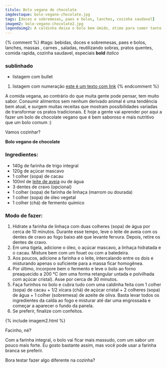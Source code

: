 ```yaml
---
titulo: Bolo vegano de chocolate
imgdestaque: bolo-vegano-chocolate.jpg
tags: [doces e sobremesas, paes e bolos, lanches, cozinha saudavel]
imagem2: bolo-vegano-chocolate2.jpg
legendaimg2: A caldinha deixa o bolo bem úmido, ótimo para comer tanto quente quanto gelado. 
---
```

{% comment %}
#tags: bebidas, doces e sobremesas, paes e bolos, lanches, massas , carnes , saladas, reutilizando sobras, pratos quentes, comida rapida, cozinha saudavel, especiais
**bold**
*italico*
### sublinhado
* listagem com bullet
1. listagem com numeração
[este é um texto com link](https://www.enderecodolink.com)
{% endcomment %}

A comida vegana, ao contrário do que muita gente pode pensar, tem muito sabor. Consumir alimentos sem nenhum derivado animal é uma tendência bem atual, e surgem muitas receitas que mostram possibilidades variadas de transformar os pratos tradicionais. E hoje a gente vai aprender por aqui a fazer um bolo de chocolate vegano que é bem saboroso e mais nutritivo que um bolo comum :)

Vamos cozinhar?

**Bolo vegano de chocolate**

### Ingredientes: 

* 140g de farinha de trigo integral 
* 120g de açúcar mascavo
* 1 colher (sopa) de cacau 
* 100ml de [leite de aveia](http://paneladepau.github.io/paneladepau-jekyll-blog/leite-de-aveia) ou de água
* 3 dentes de cravo (opcional)
* 1 colher (sopa) de farinha de linhaça (marrom ou dourada)
* 1 colher (sopa) de óleo vegetal
* 1 colher (chá) de fermento químico

### Modo de fazer:

1. Hidrate a farinha de linhaça com duas colheres (sopa) de água por cerca de 10 minutos. Durante esse tempo, leve o leite de aveia com os dentes de cravo ao fogo baixo até que levante fervura. Depois, retire os dentes de cravo. 
2. Em uma tigela, adicione o óleo, o açúcar mascavo, a linhaça hidratada e o cacau. Misture bem com um fouet ou com a batedeira.
3. Aos poucos, adicione a farinha e o leite, intercalando entre os dois e misturando apenas o suficiente para a massa ficar homogênea.
4. Por último, incorpore bem o fermento e leve o bolo ao forno preaquecido a 200 °C (em uma forma retangular untada e polvilhada com açúcar cristal). Asse por cerca de 30 minutos. 
5. Faça furinhos no bolo e cubra tudo com uma caldinha feita com 1 colher (sopa) de cacau + 1/2 xícara (chá) de açúcar cristal + 2 colheres (sopa) de água + 1 colher (sobremesa) de azeite de oliva. Basta levar todos os ingredientes da calda ao fogo e misturar até dar uma engrossada e começar a aparecer o fundo da panela. 
6. Se preferir, finalize com confeitos. 

{% include imagem2.html %}

Facinho, né?

Com a farinha integral, o bolo vai ficar mais massudo, com um sabor um pouco mais forte. Eu gosto bastante assim, mas você pode usar a farinha branca se preferir. 

Bora testar fazer algo diferente na cozinha?

